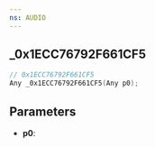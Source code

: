 ```yaml
---
ns: AUDIO
---
```

## _0x1ECC76792F661CF5

```c
// 0x1ECC76792F661CF5
Any _0x1ECC76792F661CF5(Any p0);
```

## Parameters
* **p0**:
